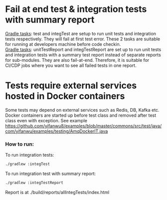 # Fail at end test & integration tests with summary report
[Gradle tasks](https://github.com/yifanwu8/examples/blob/master/build.gradle): test and integTest are setup to run unit tests and integration tests respectively. They will fail at first test error.
These 2 tasks are suitable for running at developers machine before code checkin.<br>
[Gradle tasks](https://github.com/yifanwu8/examples/blob/master/build.gradle): unitTestReport and integTestReport are set up to run unit tests and integration tests with a summary test report instead of separate reports for sub-modules.
They are also fail-at-end. Therefore, it is suitable for CI/CDP jobs where you want to see all failed tests in one report.
# Tests require external services hosted in Docker containers
Some tests may depend on external services such as Redis, DB, Kafka etc. Docker containers are started up before test class and removed after test class even with exception.
See example <https://github.com/yifanwu8/examples/blob/master/commons/src/test/java/com/yifanwu/examples/testing/AmqDockerIT.java>

### How to run:
To run integration tests:
```bash
./gradlew :integTest
```
To run integration test with summary report:
```bash
./gradlew :integTestReport
```
Report is at ./build/reports/allIntegTests/index.html